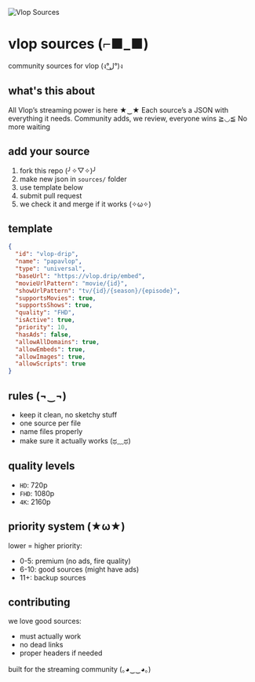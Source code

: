 ![Vlop Sources](https://www.vlop.fun/vlop.gif)

# vlop sources (⌐■_■)

community sources for vlop (ง°ل͜°)ง

## what's this about

All Vlop’s streaming power is here ★‿★ Each source’s a JSON with everything it needs. Community adds, we review, everyone wins ≧◡≦ No more waiting

## add your source

1. fork this repo (╯✧▽✧)╯
2. make new json in `sources/` folder
3. use template below
4. submit pull request
5. we check it and merge if it works (✧ω✧)

## template

```json
{
  "id": "vlop-drip",
  "name": "papavlop",
  "type": "universal",
  "baseUrl": "https://vlop.drip/embed",
  "movieUrlPattern": "movie/{id}",
  "showUrlPattern": "tv/{id}/{season}/{episode}",
  "supportsMovies": true,
  "supportsShows": true,
  "quality": "FHD",
  "isActive": true,
  "priority": 10,
  "hasAds": false,
  "allowAllDomains": true,
  "allowEmbeds": true,
  "allowImages": true,
  "allowScripts": true
}
```

## rules (¬‿¬)

- keep it clean, no sketchy stuff
- one source per file
- name files properly
- make sure it actually works (ಥ﹏ಥ)

## quality levels

- `HD`: 720p
- `FHD`: 1080p  
- `4K`: 2160p

## priority system (★ω★)

lower = higher priority:

- 0-5: premium (no ads, fire quality)
- 6-10: good sources (might have ads)
- 11+: backup sources

## contributing

we love good sources:

- must actually work
- no dead links
- proper headers if needed

built for the streaming community (｡◕‿‿◕｡)